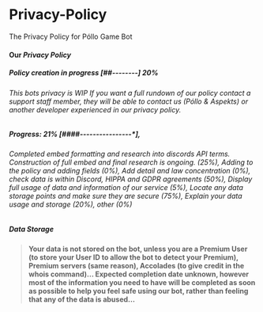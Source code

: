 # Privacy-Policy
The Privacy Policy for Póllo Game Bot


<h4><strong>Our <i>Privacy Policy</i></strong></h4>

<h5>Policy creation in progress [##--------] 20%</h5>

<h6>This bots privacy is WIP
If you want a full rundown of our policy contact a support staff member, they will be able to contact us (Póllo & Aspekts) or another developer experienced in our <i>privacy policy</i>.</h6>

<h5>Progress: 21% [####----------------*],</h5>

<h6>Completed embed formatting and research into discords API terms. Construction of full embed and final research is ongoing. (25%), Adding to the policy and adding fields (0%), Add detail and law concentration (0%), check data is within Discord, HIPPA and GDPR agreements (50%), Display full usage of data and information of our service (5%), Locate any data storage points and make sure they are secure (75%), Explain your data usage and storage (20%), other (0%)</h6>

<h5>Data Storage</h5>

<blockquote>
<p><strong>Your data is not stored on the bot, unless you are a Premium User (to store your User ID to allow the bot to detect your Premium), Premium servers (same reason), Accolades (to give credit in the whois command)...
Expected completion date unknown, however most of the information you need to have will be completed as soon as possible to help you feel safe using our bot, rather than feeling that any of the data is abused...</strong></p>
</blockquote>
